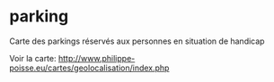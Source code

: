 # parking

Carte des parkings réservés aux personnes en situation de handicap

Voir la carte: http://www.philippe-poisse.eu/cartes/geolocalisation/index.php